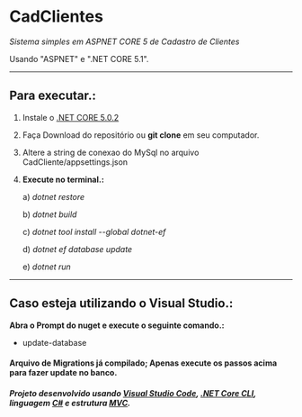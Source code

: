 # CadClientes
*Sistema simples em ASPNET CORE 5 de Cadastro de Clientes*

Usando "ASPNET" e ".NET CORE 5.1".
___
## Para executar.:

1) Instale o [.NET CORE 5.0.2 ](https://dotnet.microsoft.com/download/dotnet-core/5.0)
2) Faça Download do repositório ou **git clone** em seu computador.
3) Altere a string de conexao do MySql no arquivo CadCliente/appsettings.json
4) **Execute no terminal.:**

    a) *dotnet restore*

    b) *dotnet build*

    c) *dotnet tool install --global dotnet-ef*

    d) *dotnet ef database update*

    e) *dotnet run*

___
## Caso esteja utilizando o Visual Studio.:
**Abra o Prompt do nuget e execute o seguinte comando.:**
- update-database

#### Arquivo de Migrations já compilado; Apenas execute os passos acima para fazer update no banco.

##### Projeto desenvolvido usando [Visual Studio Code](https://code.visualstudio.com), [.NET Core CLI](https://docs.microsoft.com/en-us/dotnet/core/tools/), linguagem [C#](https://docs.microsoft.com/en-us/dotnet/csharp/language-reference) e estrutura [MVC](https://docs.microsoft.com/en-us/previous-versions/aspnet/dd381412(v=vs.108)).